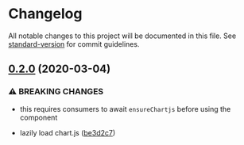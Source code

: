 # Changelog

All notable changes to this project will be documented in this file. See [standard-version](https://github.com/conventional-changelog/standard-version) for commit guidelines.

## [0.2.0](https://github.com/busy-web/ember-cli-chartjs/compare/v3.0.0...v0.2.0) (2020-03-04)


### ⚠ BREAKING CHANGES

* this requires consumers to await `ensureChartjs` before
using the component

* lazily load chart.js ([be3d2c7](https://github.com/busy-web/ember-cli-chartjs/commit/be3d2c74a64e2e8416a39fb7727da71a811c4d2d))
